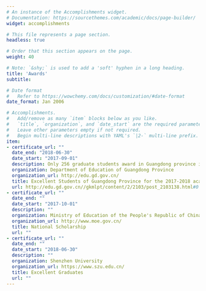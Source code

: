 ```yaml
---
# An instance of the Accomplishments widget.
# Documentation: https://sourcethemes.com/academic/docs/page-builder/
widget: accomplishments

# This file represents a page section.
headless: true

# Order that this section appears on the page.
weight: 40

# Note: `&shy;` is used to add a 'soft' hyphen in a long heading.
title: 'Awards'
subtitle:

# Date format
#   Refer to https://wowchemy.com/docs/customization/#date-format
date_format: Jan 2006

# Accomplishments.
#   Add/remove as many `item` blocks below as you like.
#   `title`, `organization`, and `date_start` are the required parameters.
#   Leave other parameters empty if not required.
#   Begin multi-line descriptions with YAML's `|2-` multi-line prefix.
item:
- certificate_url: ""
  date_end: "2018-06-30"
  date_start: "2017-09-01"
  description: Only 256 graduate students award in Guangdong province in the year 2018.
  organization: Department of Education of Guangdong Province
  organization_url: http://edu.gd.gov.cn/
  title: Excellent Students of Guangdong Province for the 2017-2018 academic year (Graduate level)
  url: http://edu.gd.gov.cn//gkmlpt/content/2/2103/post_2103138.html#0
- certificate_url: ""
  date_end: ""
  date_start: "2017-10-01"
  description: ""
  organization: Ministry of Education of the People's Republic of China
  organization_url: http://www.moe.gov.cn/
  title: National Scholarship
  url: ""
- certificate_url: ""
  date_end: ""
  date_start: "2018-06-30"
  description: ""
  organization: Shenzhen University
  organization_url: https://www.szu.edu.cn/
  title: Excellent Graduates
  url: ""
---
```


